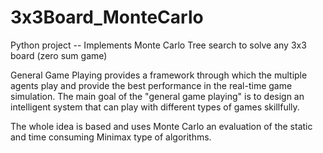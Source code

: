# 3x3Board_MonteCarlo
Python project -- Implements Monte Carlo Tree search to solve any 3x3 board (zero sum game)

General Game Playing provides a framework through which the multiple agents play and provide the best performance in the real-time game simulation. The main goal of the "general game playing" is to design an intelligent system that can play with different types of games skillfully.

The whole idea is based and uses Monte Carlo an evaluation of the static and time consuming Minimax type of algorithms.
